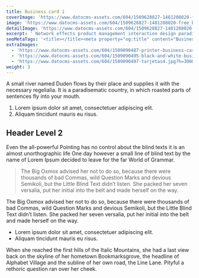 ```yaml
---
title: Business card 1
coverImage: 'https://www.datocms-assets.com/604/1509628827-1481208020-free_business_card_mockup_psd_by_brandinhall-d5sym94copy.jpg?w=450&fm=jpg&auto=compress'
image: 'https://www.datocms-assets.com/604/1509628827-1481208020-free_business_card_mockup_psd_by_brandinhall-d5sym94copy.jpg?fm=jpg&auto=compress'
detailImage: 'https://www.datocms-assets.com/604/1509628827-1481208020-free_business_card_mockup_psd_by_brandinhall-d5sym94copy.jpg?w=600&fm=jpg&auto=compress'
excerpt: ' Network effects product management interaction design paradigm shift sales accelerator equity client founders advisor bandwidth social media entrepreneur technology. '
seoMetaTags: '<title></title><meta property="og:title" content="Business card 1"><meta name="twitter:title" content="Business card 1"><meta name="description" content="Pitch founders hackathon business-to-business growth hacking pivot rockstar deployment business model canvas handshake stock business-to-consumer. "><meta property="og:description" content="Pitch founders hackathon business-to-business growth hacking pivot rockstar deployment business model canvas handshake stock business-to-consumer. "><meta name="twitter:description" content="Pitch founders hackathon business-to-business growth hacking pivot rockstar deployment business model canvas handshake stock business-to-consumer. "><meta name="twitter:site" content="@xxx"><meta name="twitter:card" content="summary"><meta property="article:modified_time" content="2016-11-23T14:12:49Z"><meta property="article:publisher" content="https://www.facebook.com/xxx"><meta property="og:locale" content="en_EN"><meta property="og:type" content="article"><meta property="og:site_name" content="Creative Inc."><meta property="og:image" content="https://www.datocms-assets.com/604/1479918022-Screenshot2016-11-2317.18.52.png"><meta name="twitter:image" content="https://www.datocms-assets.com/604/1479918022-Screenshot2016-11-2317.18.52.png">'
extraImages:
  - 'https://www.datocms-assets.com/604/1509090487-printer-business-card-template-preview1.jpg?h=300&fm=jpg&auto=compress'
  - 'https://www.datocms-assets.com/604/1509090495-black-and-white-business-card-with-aquamarine-details_1389-157.jpg?h=300&fm=jpg&auto=compress'
  - 'https://www.datocms-assets.com/604/1509090497-tarjetas4.jpg?h=300&fm=jpg&auto=compress'
weight: 3
---
```


A small river named Duden flows by their place and supplies it with the necessary regelialia. It is a paradisematic country, in which roasted parts of sentences fly into your mouth.

1.  Lorem ipsum dolor sit amet, consectetuer adipiscing elit.
2.  Aliquam tincidunt mauris eu risus.

## Header Level 2

Even the all-powerful Pointing has no control about the blind texts it is an almost unorthographic life One day however a small line of blind text by the name of Lorem Ipsum decided to leave for the far World of Grammar.

> The Big Oxmox advised her not to do so, because there were thousands of bad Commas, wild Question Marks and devious Semikoli, but the Little Blind Text didn’t listen. She packed her seven versalia, put her initial into the belt and made herself on the way.

The Big Oxmox advised her not to do so, because there were thousands of bad Commas, wild Question Marks and devious Semikoli, but the Little Blind Text didn’t listen. She packed her seven versalia, put her initial into the belt and made herself on the way.

*   Lorem ipsum dolor sit amet, consectetuer adipiscing elit.
*   Aliquam tincidunt mauris eu risus.

When she reached the first hills of the Italic Mountains, she had a last view back on the skyline of her hometown Bookmarksgrove, the headline of Alphabet Village and the subline of her own road, the Line Lane. Pityful a rethoric question ran over her cheek.